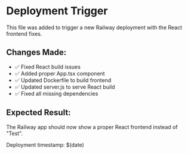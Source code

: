 # Deployment Trigger

This file was added to trigger a new Railway deployment with the React frontend fixes.

## Changes Made:
- ✅ Fixed React build issues
- ✅ Added proper App.tsx component
- ✅ Updated Dockerfile to build frontend
- ✅ Updated server.js to serve React build
- ✅ Fixed all missing dependencies

## Expected Result:
The Railway app should now show a proper React frontend instead of "Test".

Deployment timestamp: $(date) 
